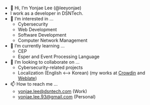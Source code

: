 - 👋 Hi, I’m Yonjae Lee (@leeyonjae) 
- I work as a developer in DSNTech.
- 👀 I’m interested in ...
  - Cybersecurity
  - Web Development
  - Software Development
  - Computer Network Management
- 🌱 I’m currently learning ...
  - CEP
  - Esper and Event Processing Language
- 💞️ I’m looking to collaborate on ...
  - Cybersecurity-related projects
  - Localization (English <--> Korean) (my works at [Crowdin](https://crowdin.com/profile/yonjlee/activity) and [Weblate](https://hosted.weblate.org/user/yonjlee/))
- 📫 How to reach me ...
  - yonjae.lee@dsntech.com (Work)
  - yonjae.lee.93@gmail.com (Personal)

<!---
leeyonjae/leeyonjae is a ✨ special ✨ repository because its `README.md` (this file) appears on your GitHub profile.
You can click the Preview link to take a look at your changes.
--->
